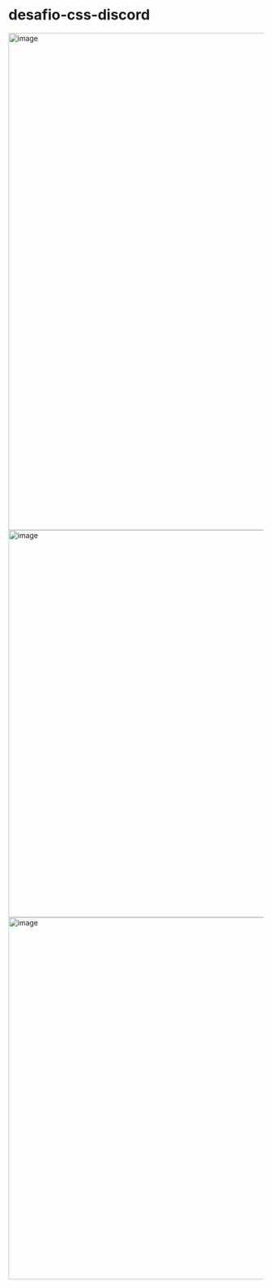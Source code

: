 # desafio-css-discord
<img width="1913" height="983" alt="image" src="https://github.com/user-attachments/assets/dbe6c240-138e-4408-8658-1f8f2cfe22e6" />
<img width="783" height="766" alt="image" src="https://github.com/user-attachments/assets/b5bad222-b159-4523-b72a-080c7d2b2757" />
<img width="538" height="716" alt="image" src="https://github.com/user-attachments/assets/4a9ee2d2-6964-40d0-87fb-3c0b2c36b0d5" />

